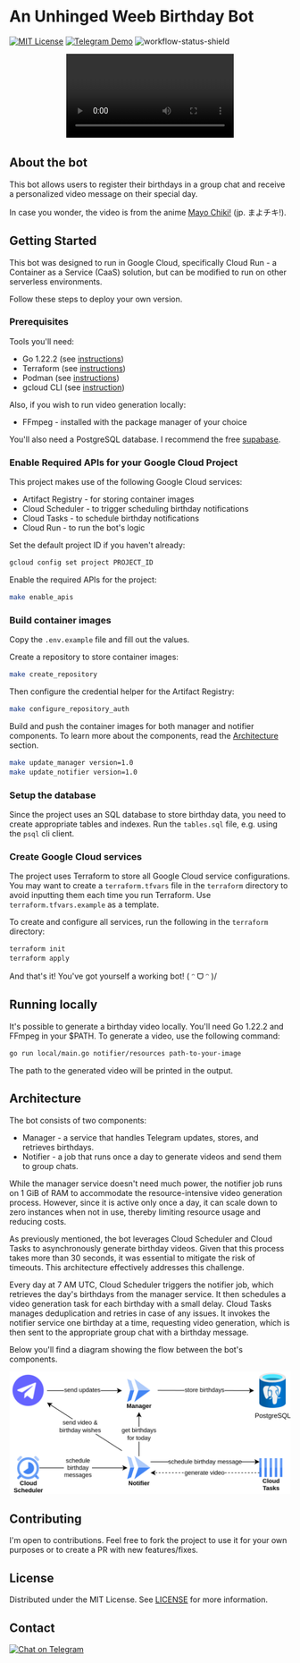 # An Unhinged Weeb Birthday Bot

[![MIT License][license-shield]][license-url]
[![Telegram Demo][telegram-bot-shield]][telegram-bot-url]
![workflow-status-shield]

<p align="center">
  <video src="https://github.com/4Kaze/birthdaybot/assets/47448124/bd79f989-f8b3-4f17-a49b-2cac932b2d8e"/>
</p>

## About the bot
This bot allows users to register their birthdays in a group chat and receive a personalized video message on their special day.

In case you wonder, the video is from the anime [Mayo Chiki!](https://myanimelist.net/anime/10110/Mayo_Chiki) (jp. まよチキ!).

## Getting Started

This bot was designed to run in Google Cloud, specifically Cloud Run - a Container as a Service (CaaS) solution, but can be modified to run on other serverless environments.

Follow these steps to deploy your own version.

### Prerequisites
Tools you'll need:
* Go 1.22.2 (see [instructions](https://go.dev/doc/install))
* Terraform  (see [instructions](https://developer.hashicorp.com/terraform/install))
* Podman (see [instructions](https://developer.hashicorp.com/terraform/install))
* gcloud CLI (see [instruction](https://cloud.google.com/sdk/docs/install))

Also, if you wish to run video generation locally:
* FFmpeg - installed with the package manager of your choice

You'll also need a PostgreSQL database. I recommend the free [supabase](https://supabase.com/).

### Enable Required APIs for your Google Cloud Project
This project makes use of the following Google Cloud services:
* Artifact Registry - for storing container images
* Cloud Scheduler - to trigger scheduling birthday notifications
* Cloud Tasks - to schedule birthday notifications
* Cloud Run - to run the bot's logic

Set the default project ID if you haven't already:
```sh
gcloud config set project PROJECT_ID
```

Enable the required APIs for the project:
```sh
make enable_apis
```

### Build container images
Copy the `.env.example` file and fill out the values.

Create a repository to store container images:
```sh
make create_repository
```
Then configure the credential helper for the Artifact Registry:
```sh
make configure_repository_auth
```
Build and push the container images for both manager and notifier components. To learn more about the components, read the [Architecture](#Architecture) section.
```sh
make update_manager version=1.0
make update_notifier version=1.0
```

### Setup the database
Since the project uses an SQL database to store birthday data, you need to create appropriate tables and indexes. Run the `tables.sql` file, e.g. using the `psql` cli client.

### Create Google Cloud services
The project uses Terraform to store all Google Cloud service configurations. You may want to create a `terraform.tfvars` file in the `terraform` directory to avoid inputting them each time you run Terraform. Use `terraform.tfvars.example` as a template.

To create and configure all services, run the following in the `terraform` directory:
```sh
terraform init
terraform apply
```

And that's it! You've got yourself a working bot! ( ᵔ ᗜ ᵔ )/

## Running locally
It's possible to generate a birthday video locally. You'll need Go 1.22.2 and FFmpeg in your $PATH. To generate a video, use the following command:
```sh
go run local/main.go notifier/resources path-to-your-image
```
The path to the generated video will be printed in the output.

## Architecture

The bot consists of two components: 
* Manager - a service that handles Telegram updates, stores, and retrieves birthdays.
* Notifier - a job that runs once a day to generate videos and send them to group chats. 

While the manager service doesn't need much power, the notifier job runs on 1 GiB of RAM to accommodate the resource-intensive video generation process. However, since it is active only once a day, it can scale down to zero instances when not in use, thereby limiting resource usage and reducing costs.

As previously mentioned, the bot leverages Cloud Scheduler and Cloud Tasks to asynchronously generate birthday videos. Given that this process takes more than 30 seconds, it was essential to mitigate the risk of timeouts. This architecture effectively addresses this challenge.

Every day at 7 AM UTC, Cloud Scheduler triggers the notifier job, which retrieves the day's birthdays from the manager service. It then schedules a video generation task for each birthday with a small delay. Cloud Tasks manages deduplication and retries in case of any issues. It invokes the notifier service one birthday at a time, requesting video generation, which is then sent to the appropriate group chat with a birthday message.

Below you'll find a diagram showing the flow between the bot's components.

<p align="center">
  <picture>
    <source media="(prefers-color-scheme: dark)" srcset="diagram-dark.png">
    <source media="(prefers-color-scheme: light)" srcset="diagram-light.png">
    <img alt="The diagram showing different bot components working together" src="diagram-light.png">
  </picture>
</p>

## Contributing

I'm open to contributions. Feel free to fork the project to use it for your own purposes or to create a PR with new features/fixes.

## License

Distributed under the MIT License. See [LICENSE][license-url] for more information.

## Contact

[![Chat on Telegram][telegram-shield]][telegram-profile-url]


[license-shield]: https://img.shields.io/github/license/4Kaze/birthdaybot
[license-url]: https://github.com/4Kaze/birthdaybot/blob/main/LICENSE
[telegram-bot-url]: https://t.me/otanjoubi_bot
[telegram-bot-shield]: https://img.shields.io/badge/Demo-@otanjoubi_bot-green?logo=telegram
[workflow-status-shield]: https://img.shields.io/github/actions/workflow/status/4Kaze/birthdaybot/ci.yml
[telegram-shield]: https://img.shields.io/badge/-Contact%20me%20on%20Telegram-gray?logo=telegram
[telegram-profile-url]: https://t.me/yonkaze
